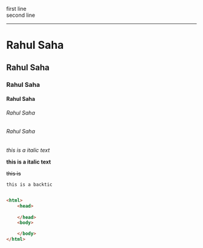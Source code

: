 <!-- markdown tutorial -->
first line  
second line

---

# Rahul Saha
## Rahul Saha
### Rahul Saha
#### Rahul Saha
###### Rahul Saha
###### Rahul Saha

_this is a italic text_


__this is a italic text__

~~this is~~

`this is a backtic`

```html

<html>
    <head>
    
    </head>
    <body>

    </body>
</html>

```
